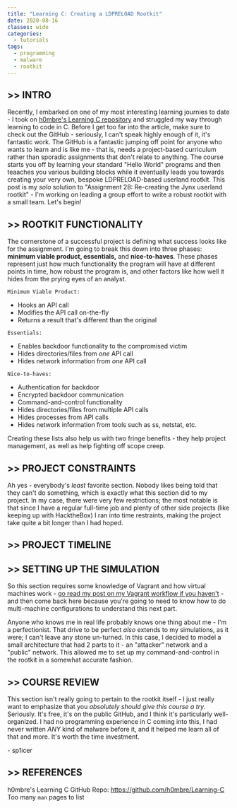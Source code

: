 ```yaml
---
title: "Learning C: Creating a LDPRELOAD Rootkit"
date: 2020-08-16
classes: wide
categories:
  - tutorials
tags:
  - programming
  - malware
  - rootkit
---
```


## >> INTRO

Recently, I embarked on one of my most interesting learning journies to date - I took on [h0mbre's Learning C repository](https://github.com/h0mbre/Learning-C) and struggled my way through learning to code in C. Before I get too far into the article, make sure to check out the GitHub - seriously, I can't speak highly enough of it, it's fantastic work. The GitHub is a fantastic jumping off point for anyone who wants to learn and is like me - that is, needs a project-based curriculum rather than sporadic assignments that don't relate to anything. The course starts you off by learning your standard "Hello World" programs and then teaaches you various building blocks while it eventually leads you towards creating your very own, bespoke LDPRELOAD-based userland rootkit. This post is my *solo* solution to "Assignment 28: Re-creating the Jynx userland rootkit" - I'm working on leading a group effort to write a robust rootkit with a small team. Let's begin!

## >> ROOTKIT FUNCTIONALITY

The cornerstone of a successful project is defining what success looks like for the assignment. I'm going to break this down into three phases: **minimum viable product, essentials,** and **nice-to-haves**. These phases represent just how much functionality the program will have at different points in time, how robust the program is, and other factors like how well it hides from the prying eyes of an analyst.

`Minimum Viable Product:`
* Hooks an API call
* Modifies the API call on-the-fly
* Returns a result that's different than the original

`Essentials:`
* Enables backdoor functionality to the compromised victim
* Hides directories/files from *one* API call
* Hides network information from *one* API call

`Nice-to-haves:`
* Authentication for backdoor
* Encrypted backdoor communication
* Command-and-control functionality
* Hides directories/files from multiple API calls
* Hides processes from API calls
* Hides network information from tools such as ss, netstat, etc.

Creating these lists also help us with two fringe benefits - they help project management, as well as help fighting off scope creep.

## >> PROJECT CONSTRAINTS

Ah yes - everybody's *least* favorite section. Nobody likes being told that they can't do something, which is exactly what this section did to my project. In my case, there were very few restrictions; the most notable is that since I have a regular full-time job and plenty of other side projects (like keeping up with HacktheBox) I ran into time restraints, making the project take quite a bit longer than I had hoped.

## >> PROJECT TIMELINE

## >> SETTING UP THE SIMULATION

So this section requires some knowledge of Vagrant and how virtual machines work - [go read my post on my Vagrant workflow if you haven't](https://sp1icer.dev/infrastructure/using-vagrant-for-fun-and-profit/) - and then come back here because you're going to need to know how to do multi-machine configurations to understand this next part.

Anyone who knows me in real life probably knows one thing about me - I'm a perfectionist. That drive to be perfect *also* extends to my simulations, as it were; I can't leave any stone un-turned. In this case, I decided to model a small architecture that had 2 parts to it - an "attacker" network and a "public" network. This allowed me to set up my command-and-control in the rootkit in a somewhat accurate fashion.

## >> COURSE REVIEW

This section isn't really going to pertain to the rootkit itself - I just really want to emphasize that you *absolutely should give this course a try*. Seriously. It's free, it's on the public GitHub, and I think it's particularly well-organized. I had no programming experience in C coming into this, I had never written *ANY* kind of malware before it, and it helped me learn all of that and more. It's worth the time investment.

\- sp1icer

## >> REFERENCES

h0mbre's Learning C GitHub Repo: https://github.com/h0mbre/Learning-C  
Too many `man` pages to list  